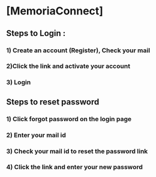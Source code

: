 # [MemoriaConnect]

## Steps to Login :

### 1) Create an account (Register), Check your mail

### 2)Click the link and activate your account

### 3) Login 

## Steps to reset password

### 1) Click forgot password on the login page

### 2) Enter your mail id

### 3) Check your mail id to reset the password link

### 4) Click the link and enter your new password
